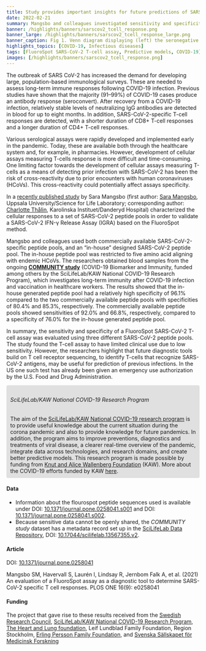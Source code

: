 ```yaml
---
title: Study provides important insights for future predictions of SARS CoV-2 infection
date: 2022-02-21
summary: Mangsbo and colleagues investigated sensitivity and specificity of a SARS-CoV-2 T-cell assay. Research warrants further research into that future T-cell receptor sequencing as future tools for prediction of previous infections.
banner: /highlights/banners/sarscov2_tcell_response.png
banner_large: /highlights/banners/sarscov2_tcell_response_large.png
banner_caption: Fig 1. Venn diagram displaying (left) the seronegative individuals that scored T-cell positive on the T-cell test, from Mangsbo et al. (2021)
highlights_topics: [COVID-19, Infectious diseases]
tags: [FluoroSpot SARS-CoV-2 T-cell assay, Predictive models, COVID-19]
images: [/highlights/banners/sarscov2_tcell_response.png]
---
```


The outbreak of SARS CoV-2 has increased the demand for developing large, population-based immunological surveys. These are needed to assess long-term immune responses following COVID-19 infection. Previous studies have shown that the majority (91–99%) of COVID-19 cases produce an antibody response (seroconvert). After recovery from a COVID-19 infection, relatively stable levels of neutralizing IgG antibodies are detected in blood for up to eight months. In addition, SARS-CoV-2-specific T-cell responses are detected, with a shorter duration of CD8+ T-cell responses and a longer duration of CD4+ T-cell responses.

Various serological assays were rapidly developed and implemented early in the pandemic. Today, these are available both through the healthcare system and, for example, in pharmacies. However, development of cellular assays measuring T-cells response is more difficult and time-consuming. One limiting factor towards the development of cellular assays measuring T-cells as a means of detecting prior infection with SARS-CoV-2 has been the risk of cross-reactivity due to prior encounters with human coronaviruses (HCoVs). This cross-reactivity could potentially affect assays specificity.

In a [recently published study](https://doi.org/10.1371/journal.pone.0258041) by Sara Mangsbo (first author: [Sara Mangsbo](https://katalog.uu.se/profile/?id=N3-1489), Uppsala University/Science for Life Laboratory; corresponding author: [Charlotte Thålin](https://staff.ki.se/people/charlotte-thalin), Karolinska Instituet/Danderyd Hospital) characterized the cellular responses to a set of SARS-CoV-2 peptide pools in order to validate a SARS-CoV-2 IFN-γ Release Assay (IGRA) based on the FluoroSpot method.

Mangsbo and colleagues used both commercially available SARS-CoV-2-specific peptide pools, and an “in-house” designed SARS-CoV-2 peptide pool. The in-house peptide pool was restricted to five amino acid aligning with endemic HCoVs. The researchers obtained blood samples from the ongoing [**COMMUNITY study**](https://ki.se/en/kids/community) (COVID-19 Biomarker and Immunity, funded among others by the SciLifeLab/KAW National COVID-19 Research Program), which investigates long-term immunity after COVID-19 infection and vaccination in healthcare workers. The results showed that the in-house generated peptide pool had a relatively high specificity of 96.1% compared to the two commercially available peptide pools with specificities of 80.4% and 85.3%, respectively. The commercially available peptide pools showed sensitivities of 92.0% and 66.8%, respectively, compared to a specificity of 76.0% for the in-house generated peptide pool.

In summary, the sensitivity and specificity of a FluoroSpot SARS-CoV-2 T-cell assay was evaluated using three different SARS-CoV-2 peptide pools. The study found the T-cell assay to have limited clinical use due to low sensitivity. However, the researchers highlight that future diagnostic tools build on T cell receptor sequencing, to identify T-cells that recognize SARS-CoV-2 antigens, may be useful for prediction of previous infections. In the US one such test has already been given an emergency use authorization by the U.S. Food and Drug Administration.

<span style="background-color: #E0E0E0; padding: 10px; border-radius: 4px; display: block;">
    <h6>SciLifeLab/KAW National COVID-19 Research Program</h6>
    The aim of the <a href="https://www.scilifelab.se/pandemic-response/covid-19-research-program/">SciLifeLab/KAW National COVID-19 research program</a> is to provide useful knowledge about the current situation during the corona pandemic and also to provide knowledge for future pandemics. In addition, the program aims to improve preventions, diagnostics and treatments of viral disease, a clearer real-time overview of the pandemic, integrate data across technologies, and research domains, and create better predictive models. This research program is made possible by funding from <a href="https://kaw.wallenberg.org/en">Knut and Alice Wallenberg Foundation</a> (KAW). More about the COVID-19 efforts funded by KAW <a href="https://kaw.wallenberg.org/en/foundations-efforts-against-corona-virus">here</a>.
</span>

#### Data

* Information about the flourospot peptide sequences used is available under DOI: [10.1371/journal.pone.0258041.s001](https://doi.org/10.1371/journal.pone.0258041.s001) and DOI: [10.1371/journal.pone.0258041.s002](https://doi.org/10.1371/journal.pone.0258041.s002).
* Because sensitive data cannot be openly shared, the *COMMUNITY study* dataset has a metadata record set up in the [SciLifeLab Data Repository](https://scilifelab.figshare.com/), DOI: [10.17044/scilifelab.13567355.v2](https://10.17044/scilifelab.13567355.v2).

#### Article

DOI: [10.1371/journal.pone.0258041](https://doi.org/10.1371/journal.pone.0258041)

Mangsbo SM, Havervall S, Laurén I, Lindsay R, Jernbom Falk A, et al. (2021) An evaluation of a FluoroSpot assay as a diagnostic tool to determine SARS-CoV-2 specific T cell responses. PLOS ONE 16(9): e0258041

#### Funding

The project that gave rise to these results received from the [Swedish Research Council](https://www.vr.se/), [SciLifeLab/KAW National COVID-19 Research Program](https://www.scilifelab.se/pandemic-response/covid-19-research-program/), [The Heart and Lung foundation](https://www.hjart-lungfonden.se/), Leif Lundblad Family Foundation, Region Stockholm, [Erling Persson Family Foundation](https://www.erlingperssonsstiftelse.se/), and [Svenska Sällskapet för Medicinsk Forskning](https://www.ssmf.se/)
